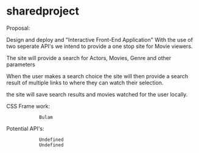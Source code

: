 # sharedproject

Proposal:

Design and deploy and "Interactive Front-End Application" 
With the use of two seperate API's we intend to provide a one stop site for Movie viewers. 

The site will provide a search for Actors, Movies, Genre and other parameters

When the user makes a search choice the site will then provide a search result of multiple links to where they can watch their selection.

the site will save search results and movies watched for the user locally.



CSS Frame work: 
				
				Bulam


Potential API's:

				Undefined
				Undefined
				
